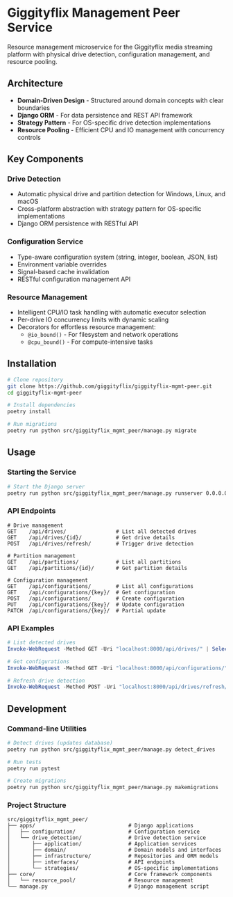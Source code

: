 # Giggityflix Management Peer Service

Resource management microservice for the Giggityflix media streaming platform with physical drive detection, configuration management, and resource pooling.

## Architecture

- **Domain-Driven Design** - Structured around domain concepts with clear boundaries
- **Django ORM** - For data persistence and REST API framework
- **Strategy Pattern** - For OS-specific drive detection implementations 
- **Resource Pooling** - Efficient CPU and IO management with concurrency controls

## Key Components

### Drive Detection

- Automatic physical drive and partition detection for Windows, Linux, and macOS
- Cross-platform abstraction with strategy pattern for OS-specific implementations
- Django ORM persistence with RESTful API

### Configuration Service

- Type-aware configuration system (string, integer, boolean, JSON, list)
- Environment variable overrides
- Signal-based cache invalidation
- RESTful configuration management API

### Resource Management

- Intelligent CPU/IO task handling with automatic executor selection
- Per-drive IO concurrency limits with dynamic scaling
- Decorators for effortless resource management:
  - `@io_bound()` - For filesystem and network operations
  - `@cpu_bound()` - For compute-intensive tasks

## Installation

```bash
# Clone repository
git clone https://github.com/giggityflix/giggityflix-mgmt-peer.git
cd giggityflix-mgmt-peer

# Install dependencies
poetry install

# Run migrations
poetry run python src/giggityflix_mgmt_peer/manage.py migrate
```

## Usage

### Starting the Service

```bash
# Start the Django server
poetry run python src/giggityflix_mgmt_peer/manage.py runserver 0.0.0.0:8000
```

### API Endpoints

```
# Drive management
GET    /api/drives/                # List all detected drives
GET    /api/drives/{id}/           # Get drive details
POST   /api/drives/refresh/        # Trigger drive detection

# Partition management
GET    /api/partitions/            # List all partitions
GET    /api/partitions/{id}/       # Get partition details

# Configuration management
GET    /api/configurations/        # List all configurations
GET    /api/configurations/{key}/  # Get configuration
POST   /api/configurations/        # Create configuration
PUT    /api/configurations/{key}/  # Update configuration
PATCH  /api/configurations/{key}/  # Partial update
```

### API Examples

```powershell
# List detected drives
Invoke-WebRequest -Method GET -Uri "localhost:8000/api/drives/" | Select-Object -ExpandProperty Content

# Get configurations
Invoke-WebRequest -Method GET -Uri "localhost:8000/api/configurations/" | Select-Object -ExpandProperty Content

# Refresh drive detection
Invoke-WebRequest -Method POST -Uri "localhost:8000/api/drives/refresh/" | Select-Object -ExpandProperty Content
```

## Development

### Command-line Utilities

```bash
# Detect drives (updates database)
poetry run python src/giggityflix_mgmt_peer/manage.py detect_drives

# Run tests
poetry run pytest

# Create migrations
poetry run python src/giggityflix_mgmt_peer/manage.py makemigrations
```

### Project Structure

```
src/giggityflix_mgmt_peer/
├── apps/                              # Django applications
│   ├── configuration/                 # Configuration service
│   └── drive_detection/               # Drive detection service
│       ├── application/               # Application services
│       ├── domain/                    # Domain models and interfaces
│       ├── infrastructure/            # Repositories and ORM models
│       ├── interfaces/                # API endpoints
│       └── strategies/                # OS-specific implementations
├── core/                              # Core framework components
│   └── resource_pool/                 # Resource management
└── manage.py                          # Django management script
```
